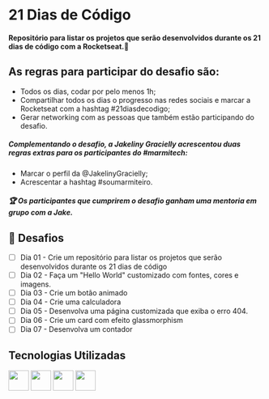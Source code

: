 # 21 Dias de Código

#### Repositório para listar os projetos que serão desenvolvidos durante os 21 dias de código com a Rocketseat.🚀

## As regras para participar do desafio são:

- Todos os dias, codar por pelo menos 1h;
- Compartilhar todos os dias o progresso nas redes sociais e marcar a Rocketseat com a hashtag #21diasdecodigo;
- Gerar networking com as pessoas que também estão participando do desafio.

##### Complementando o desafio, a Jakeliny Gracielly acrescentou duas regras extras para os participantes do #marmitech:

- Marcar o perfil da @JakelinyGracielly;
- Acrescentar a hashtag #soumarmiteiro.

##### 🏆 Os participantes que cumprirem o desafio ganham uma mentoria em grupo com a Jake.

## 🦾 Desafios

- [ ] Dia 01 - Crie um repositório para listar os projetos que serão desenvolvidos durante os 21 dias de código
- [ ] Dia 02 - Faça um "Hello World" customizado com fontes, cores e imagens.
- [ ] Dia 03 - Crie um botão animado
- [ ] Dia 04 - Crie uma calculadora
- [ ] Dia 05 - Desenvolva uma página customizada que exiba o erro 404.
- [ ] Dia 06 - Crie um card com efeito glassmorphism
- [ ] Dia 07 - Desenvolva um contador

## Tecnologias Utilizadas

<img src="https://cdn.jsdelivr.net/gh/devicons/devicon/icons/html5/html5-original.svg" width="40" height="40"/> <img src="https://cdn.jsdelivr.net/gh/devicons/devicon/icons/css3/css3-original.svg" width="40" height="40"/> <img src="https://cdn.jsdelivr.net/gh/devicons/devicon/icons/javascript/javascript-original.svg" width="40" height="40"/> <img src="https://cdn.jsdelivr.net/gh/devicons/devicon/icons/bootstrap/bootstrap-original.svg" width="40" height="40" />
          
